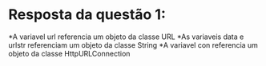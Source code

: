 # Resposta da questão 1:

*A variavel url referencia um objeto da classe URL
*As variaveis data e urlstr referenciam um objeto da classe String
*A variavel con referencia um objeto da classe HttpURLConnection
